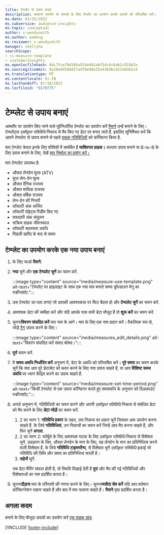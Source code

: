 ```yaml
---
title: टेम्प्लेट से उपाय बनाएं
description: सामान्य उपयोग के मामलों के लिए टेम्प्लेट का उपयोग करके उपायों को परिभाषित करें।
ms.date: 03/25/2022
ms.subservice: audience-insights
ms.topic: conceptual
author: v-wendysmith
ms.author: wameng
ms.reviewer: v-wendysmith
manager: shellyha
searchScope:
- ci-measure-template
- customerInsights
ms.openlocfilehash: 6dc7fce78d10ba91de4b2abf54c6c6ab1c919d3a
ms.sourcegitcommit: 8a28e9458b857adf8e90e25e43b9bc422ebbb2cd
ms.translationtype: MT
ms.contentlocale: hi-IN
ms.lasthandoff: 07/18/2022
ms.locfileid: "9170775"
---
```

# <a name="create-measures-from-templates"></a>टेम्प्लेट से उपाय बनाएं

आमतौर पर उपयोग किए जाने वाले पूर्वनिर्धारित टेम्प्लेट का उपयोग करें [पैमाने](measures.md) उन्हें बनाने के लिए। टेम्पलेट्स *एकीकृत गतिविधि* निकाय से मैप किए गए डेटा पर बनाए जाते हैं. इसलिए सुनिश्चित करें कि आपने टेम्पलेट से उपाय बनाने से पहले [ग्राहक गतिविधियों](activities.md) को कॉन्फ़िगर किया है.

माप टेम्प्लेट केवल इनके लिए परिवेशों में समर्थित हैं **व्यक्तिगत ग्राहक।** कस्टम उपाय बनाने या B-to-B के लिए उपाय बनाने के लिए, देखें [माप निर्माता का प्रयोग करें।](measure-builder.md)

माप टेम्पलेट उपलब्ध है:
- औसत लेनदेन मूल्य (ATV)
- कुल लेन-देन मूल्य
- औसत दैनिक राजस्व
- औसत मासिक राजस्व
- औसत वर्षिक राजस्व
- लेन-देन की गिनती
- लॉयल्टी अंक अर्जित
- लॉयल्टी पॉइंट्स रिडीम किए गए
- वफादारी अंक संतुलन
- सक्रिय ग्राहक जीवनकाल
- लॉयल्टी सदस्यता अवधि
- पिछली खरीद के बाद से समय

## <a name="build-a-new-measure-using-a-template"></a>टेम्प्लेट का उपयोग करके एक नया उपाय बनाएं

1. के लिए जाओ **पैमाने**.

1. **नया** चुनें और **एक टेम्पलेट चुनें** का चयन करें.

   :::image type="content" source="media/measure-use-template.png" alt-text="टेम्पलेट पर हाइलाइट के साथ एक नया माप बनाते समय ड्रॉपडाउन मेनू का स्क्रीनशॉट.":::

1. उस टेम्पलेट का पता लगाएं जो आपकी आवश्यकता पर फिट बैठता हो और **टेम्पलेट चुनें** का चयन करें.

1. आवश्यक डेटा की समीक्षा करें और यदि आपके पास सभी डेटा मौजूद हैं तो **शुरू करें** का चयन करें.

1. चुनना**विवरण संपादित करें** माप नाम के आगे। माप के लिए एक नाम प्रदान करें। वैकल्पिक रूप से, जोड़ें [टैग](work-with-tags-columns.md#manage-tags) उपाय करने के लिए।

   :::image type="content" source="media/measures_edit_details.png" alt-text="विवरण संपादित करें संवाद बॉक्स।":::

1. **पूर्ण** चयन करें.

1. में **समय अवधि निर्धारित करें** अनुभाग में, डेटा के अवधि को परिभाषित करें। **पूरे समय** का चयन करके चुनें कि क्या आप पूरे डेटासेट को कवर करने के लिए नया उपाय चाहते हैं, या आप **विशिष्ट समय अवधि** पर ध्यान केंद्रित करने का उपाय चाहते हैं.

   :::image type="content" source="media/measure-set-time-period.png" alt-text="किसी टेम्पलेट से एक उपाय कॉन्फ़िगर करते हुए समयावधि के अनुभाग को दिअकाउंट स्क्रीनशॉट.":::

1. अगले अनुभाग में, गतिविधियों का चयन करने और अपनी *एकीकृत गतिविधि* निकाय से संबंधित डेटा को मैप करने के लिए **डेटा जोड़ें** का चयन करें.

    1. 2 का चरण 1: **गतिविधि प्रकार** के तहत, उस निकाय का प्रकार चुनें जिसका आप उपयोग करना चाहते हैं. के लिये **गतिविधियां**, उन निकायों का चयन करें जिन्हें आप मैप करना चाहते हैं, और फिर चुनें **अगला**.
    1. 2 का चरण 2: फॉर्मूले के लिए आवश्यक घटक के लिए *एकीकृत गतिविधि* निकाय से विशेषता चुनें. उदाहरण के लिए, औसत लेनदेन के मान के लिए, यह लेनदेन के मान का प्रतिनिधित्व करने वाली विशेषता है. के लिये **गतिविधि टाइमस्टैम्प**, से विशेषता चुनें *एकीकृत गतिविधि* इकाई जो गतिविधि की तिथि और समय का प्रतिनिधित्व करती है।
    1. **सहेजें** चुनें.

    जब डेटा मैपिंग सफल होती है, तो स्थिति दिखाई देती है **पूरा** और मैप की गई गतिविधियों और विशेषताओं का नाम प्रदर्शित करता है।

1. चुनना**दौड़ना** माप के परिणामों की गणना करने के लिए। चुनना**मसौदा सेव करें** यदि आप वर्तमान कॉन्फ़िगरेशन रखना चाहते हैं और बाद में माप चलाना चाहते हैं। **पैमाने** पृष्ठ प्रदर्शित करता है।

## <a name="next-step"></a>अगला कदम

बनाने के लिए मौजूदा उपायों का उपयोग करें [एक ग्राहक खंड](segments.md).

[!INCLUDE [footer-include](includes/footer-banner.md)]
